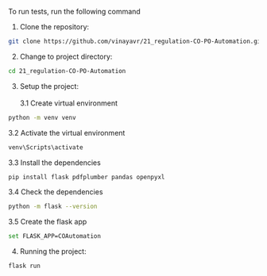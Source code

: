 To run tests, run the following command

1. Clone the repository:

```bash
git clone https://github.com/vinayavr/21_regulation-CO-PO-Automation.git
```

2. Change to project directory:

```bash
cd 21_regulation-CO-PO-Automation
```

3. Setup the project:
\
\
3.1 Create virtual environment
```bash
python -m venv venv 
```
3.2 Activate the virtual environment
```bash
venv\Scripts\activate
```
3.3 Install the dependencies 
```bash
pip install flask pdfplumber pandas openpyxl
```
3.4 Check the dependencies 
```bash
python -m flask --version
```
3.5 Create the flask app 
```bash
set FLASK_APP=COAutomation 
```
4. Running the project:
```bash
flask run
